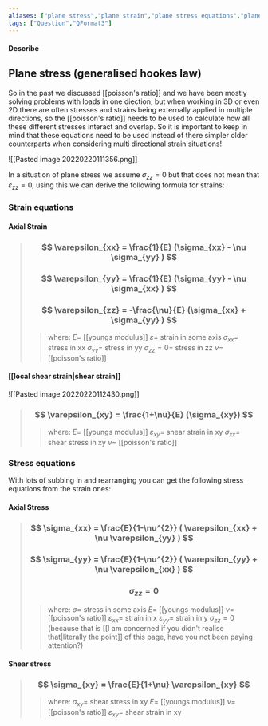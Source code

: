 ```yaml
---
aliases: ["plane stress","plane strain","plane stress equations","plane stain equations"]
tags: ["Question","QFormat3"]
---
```


#### Describe
## Plane stress (generalised hookes law)
So in the past we discussed [[poisson's ratio]] and we have been mostly solving problems with loads in one diection, but when working in 3D or even 2D there are often stresses and strains being externally applied in multiple directions, so the [[poisson's ratio]] needs to be used to calculate how all these different stresses interact and overlap. So it is important to keep in mind that these equations need to be used instead of there simpler older counterparts when considering multi directional strain situations!

![[Pasted image 20220220111356.png]]

In a situation of plane stress we assume $\sigma_{zz}=0$ but that does not mean that $\varepsilon_{zz}=0$, using this we can derive the following formula for strains:

### Strain equations

#### Axial Strain

> ### $$ \varepsilon_{xx} = \frac{1}{E} (\sigma_{xx} - \nu \sigma_{yy} ) $$ 
> ### $$ \varepsilon_{yy} = \frac{1}{E} (\sigma_{yy} - \nu \sigma_{xx} ) $$ 
> ### $$ \varepsilon_{zz} = -\frac{\nu}{E} (\sigma_{xx} + \sigma_{yy} ) $$ 
>> where:
>> $E=$ [[youngs modulus]]
>> $\varepsilon=$ strain in some axis
>> $\sigma_{xx}=$ stress in xx
>> $\sigma_{yy}=$ stress in yy
>> $\sigma_{zz}=0=$ stress in zz
>> $\nu=$ [[poisson's ratio]]

#### [[local shear strain|shear strain]]

![[Pasted image 20220220112430.png]]

> ### $$ \varepsilon_{xy} = \frac{1+\nu}{E} (\sigma_{xy}) $$ 
>> where:
>> $E=$ [[youngs modulus]]
>> $\varepsilon_{xy}=$ shear strain in xy
>> $\sigma_{xx}=$ shear stress in xy
>> $\nu=$ [[poisson's ratio]]

### Stress equations
With lots of subbing in and rearranging you can get the following stress equations from the strain ones:

#### Axial Stress

> ### $$ \sigma_{xx} = \frac{E}{1-\nu^{2}} ( \varepsilon_{xx} + \nu \varepsilon_{yy} ) $$ 
> ### $$ \sigma_{yy} = \frac{E}{1-\nu^{2}} ( \varepsilon_{yy} + \nu \varepsilon_{xx} ) $$ 
> ### $$ \sigma_{zz} = 0 $$
>> where:
>> $\sigma=$ stress in some axis
>> $E=$ [[youngs modulus]]
>> $\nu=$ [[poisson's ratio]]
>> $\varepsilon_{xx}=$ strain in x
>> $\varepsilon_{yy}=$ strain in y
>> $\sigma_{zz}=0$  (because that is [[I am concerned if you didn't realise that|literally the point]] of this page, have you not been paying attention?)

#### Shear stress

> ### $$ \sigma_{xy} = \frac{E}{1+\nu} \varepsilon_{xy} $$ 
>> where:
>> $\sigma_{xy}=$ shear stress in xy
>> $E=$ [[youngs modulus]]
>> $\nu=$ [[poisson's ratio]]
>> $\varepsilon_{xy}=$ shear strain in xy